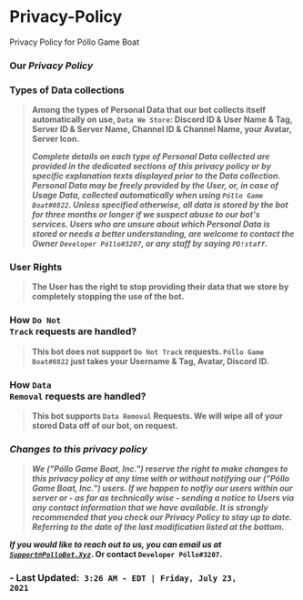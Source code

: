 # Privacy-Policy
Privacy Policy for Póllo Game Boat

### <strong>Our <i>Privacy Policy</i></strong>

### <b>Types of Data collections</b>

<blockquote>
<p><b>Among the types of Personal Data that our bot collects itself automatically on use, <code>Data We Store</code>: Discord ID & User Name & Tag, Server ID & Server Name, Channel ID & Channel Name, your Avatar, Server Icon.</p></b>

<p><strong><b><i>Complete details on each type of Personal Data collected are provided in the dedicated sections of this privacy policy or by specific explanation texts displayed prior to the Data collection.
Personal Data may be freely provided by the User, or, in case of Usage Data, collected automatically when using <code>Póllo Game Boat#0822</code>.
Unless specified otherwise, all data is stored by the bot for three months or longer if we suspect abuse to our bot's services.  Users who are unsure about which Personal Data is stored or needs a better understanding, are welcome to contact the Owner <code>Developer Póllo#3207</code>, or any staff by saying <code>PO!staff</code>.</i></b></strong></p>
</blockquote>

### <b> User Rights</b></h4>

<blockquote>
  <p><strong><b>The User has the right to stop providing their data that we store by completely stopping the use of the bot.</strong></b></p>
</blockquote>

### <b>How <code>Do Not Track</code> requests are handled?</b></h4>

<blockquote>
  <p><strong><b>This bot does not support <code>Do Not Track</code> requests. 
    <code>Póllo Game Boat#0822</code> just takes your Username & Tag, Avatar, Discord ID.</strong></b></p>
</blockquote>

### <b>How <code>Data Removal</code> requests are handled?</b></h4>

<blockquote>
  <p><strong><b>This bot supports <code>Data Removal</code> Requests.
We will wipe all of your stored Data off of our bot, on request.</strong></b></p>
</blockquote>

### <b><i>Changes to this privacy policy</i></b>

<blockquote>
<p><strong><b><i>We ("Póllo Game Boat, Inc.") reserve the right to make changes to this privacy policy at any time with or without notifying our ("Póllo Game Boat, Inc.") users.  If we happen to notfiy our users within our server or - as far as technically wise - sending a notice to Users via any contact information that we have available. 
It is strongly recommended that you check our Privacy Policy to stay up to date.  Referring to the date of the last modification listed at the bottom.</i></strong></b></p>
</blockquote>


<p><strong><b><i>If you would like to reach out to us, you can email us at <a href="mailto:Support@PolloBot.Xyz"><code>Support@PolloBot.Xyz</code></a></i>.  Or contact <code>Developer Póllo#3207</code>.</strong></b></p>
<link defer href="/src/css/style.css" rel="stylesheet"/>

### - Last Updated:<code class="clr-blue"> 3:26 AM - EDT | Friday, July 23, 2021</code>
